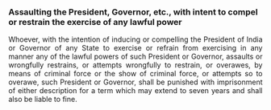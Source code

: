 ### Assaulting the President, Governor, etc., with intent to compel or restrain the exercise of any lawful power
<div style="text-align: justify">

Whoever, with the intention of inducing or compelling the President of India or Governor of any State to exercise or refrain from exercising in any manner any of the lawful powers of such President or Governor, assaults or wrongfully restrains, or attempts wrongfully to restrain, or overawes, by means of criminal force or the show of criminal force, or attempts so to overawe, such President or Governor, shall be punished with imprisonment of either description for a term which may extend to seven years and shall also be liable to fine.

</div>
